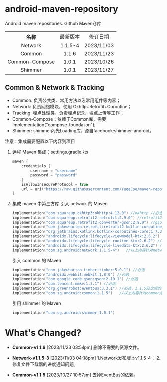# android-maven-repository
Android maven repositories. Github Maven仓库

<table style="text-align:center">
   <tr><th>名称</th><td>最新版本</td><td>修订日期</td></tr>
   <tr><td>Network</td><td>1.1.5-4</td><td>2023/11/03</td></tr>
   <tr><td>Common</td><td>1.1.6</td><td>2023/11/23</td></tr>
   <tr><td>Common-Compose</td><td>1.0.1</td><td>2023/10/26</td></tr>
   <tr><td>Shimmer</td><td>1.0.1</td><td>2023/11/27</td></tr>
</table>

## Common & Network & Tracking

- Common: 负责公共类、常用方法以及常用组件等内容；
- Network: 负责网络模块，使用 Okhttp+Retrofit+Coroutine；
- Tracking: 埋点处理类，负责埋点记录、埋点上传等工作；
- Common-Compose：依赖于Common库，需要Implementation("compose-foundation");
- Shimmer: shimmer闪光Loading库，源自facebook:shimmer-android。

注意：集成需要配置以下内容到项目

1. 远程 Maven 集成：settings.gradle.kts
   ```kts
   maven {
       credentials {
           username = "username"
           password = "password"
       }
       isAllowInsecureProtocol = true
       url = uri("https://raw.githubusercontent.com/YugeCse/maven-repos/master/repo")
   }
   ```
2. 集成 maven 中第三方库
   引入 network 的 Maven
   ```kts
   implementation("com.squareup.okhttp3:okhttp:4.12.0") //okhttp //必选
   implementation("com.squareup.retrofit2:retrofit:2.9.0") //retrofit2 //必选
   implementation("com.squareup.retrofit2:converter-gson:2.9.0") //gson //必选
   implementation("com.jakewharton.retrofit:retrofit2-kotlin-coroutines-adapter:0.9.2") //必选
   implementation("org.jetbrains.kotlinx:kotlinx-coroutines-core:1.7.3") //必选
   implementation("androidx.lifecycle:lifecycle-viewmodel-ktx:2.6.2") //必选
   implementation("androidx.lifecycle:lifecycle-runtime-ktx:2.6.2") //必选
   implementation("androidx.lifecycle:lifecycle-livedata-ktx:2.6.2") //必选
   implementation("com.sg.android:network:1.1.5-4")   //以上内容针对network是必选项，引入network的必须引入以上内容
   ```
   引入 common 的 Maven
   ```kts
   implementation("com.jakewharton.timber:timber:5.0.1") //必选
   implementation("androidx.webkit:webkit:1.8.0") //必选
   implementation("com.google.code.gson:gson:2.10.1") //必选
   implementation("com.tencent:mmkv:1.3.1") //必选
   implementation("org.greenrobot:eventbus:3.3.1") //必选，1.1.5及之后的不再是必选
   implementation("com.sg.android:common:1.1.5")   //以上内容针对common是必选项，引入network的必须引入以上内容
   ```

   引用 shimmer 的 Maven
   ```kts
   implementation("com.sg.android:shimmer:1.0.1")
   ```

# What's Changed?

+ **Common-v1.1.6** [2023/11/23 03:54pm]
  删除不需要的资源文件。

+ **Network-v1.1.5-3** [2023/11/03 04:38pm]
  1.Network发布版本v1.1.5-4；
  2.修复文件下载器的进度通知问题。

+ **Common-v1.1.5** [2023/10/27 10:57am]
  去掉EventBus的依赖。

